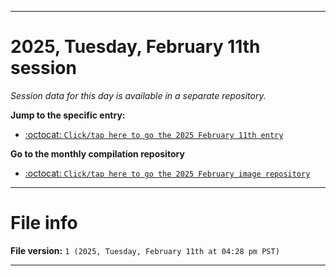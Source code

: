 
***

# 2025, Tuesday, February 11th session

_Session data for this day is available in a separate repository._

**Jump to the specific entry:**

- [:octocat: `Click/tap here to go the 2025 February 11th entry`](https://github.com/seanpm2001/SeansLifeArchive_Images_ModernSmurfsVillage_Y2025_V2/tree/SeansLifeArchive_ModernSmurfsVillage_Y2025_V2_Main-dev/2025/02_February/11/)

**Go to the monthly compilation repository**

- [:octocat: `Click/tap here to go the 2025 February image repository`](https://github.com/seanpm2001/SeansLifeArchive_Images_ModernSmurfsVillage_Y2025_V2/)

***

# File info

**File version:** `1 (2025, Tuesday, February 11th at 04:28 pm PST)`

***
